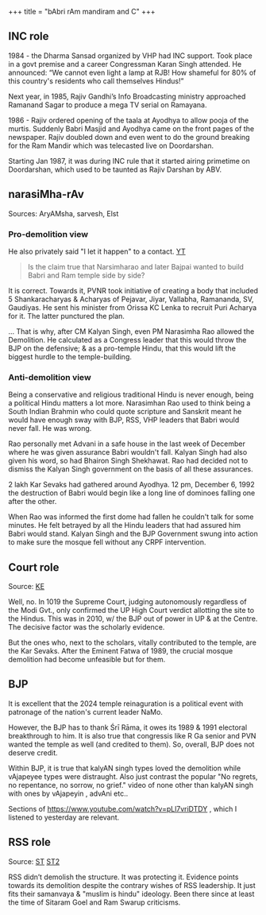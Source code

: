 +++
title = "bAbri rAm mandiram and C"
+++

## INC role
1984 - the Dharma Sansad organized by VHP had INC support. Took place in a govt premise and a career Congressman Karan Singh attended. He announced: “We cannot even light a lamp at RJB! How shameful for 80% of this country's residents who call themselves Hindus!”

Next year, in 1985, Rajiv Gandhi’s Info Broadcasting ministry approached Ramanand Sagar to produce a mega TV serial on Ramayana. 

1986 - Rajiv ordered opening of the taala at Ayodhya to allow pooja of the murtis. Suddenly Babri Masjid and Ayodhya came on the front pages of the newspaper. Rajiv doubled down and even went to do the ground breaking for the Ram Mandir which was telecasted live on Doordarshan.

Starting Jan 1987, it was during INC rule that it started airing primetime on Doordarshan, which used to be taunted as Rajiv Darshan by ABV.

## narasiMha-rAv
Sources: AryAMsha, sarvesh, Elst

### Pro-demolition view
He also privately said "I let it happen" to a contact. [YT](https://youtu.be/pLl7vriDTDY?t=4215)

> Is the claim true that Narsimharao and later Bajpai wanted to build Babri and Ram temple side by side?

It is correct. Towards it, PVNR took initiative of creating a body that included 5 Shankaracharyas & Acharyas of Pejavar, Jiyar, Vallabha, Ramananda, SV, Gaudiyas. He sent his minister from Orissa KC Lenka to recruit Puri Acharya for it. The latter punctured the plan.

... That is why, after CM Kalyan Singh, even PM Narasimha Rao allowed the Demolition. He calculated as a Congress leader that this would throw the BJP on the defensive; & as a pro-temple Hindu, that this would lift the biggest hurdle to the temple-building.

### Anti-demolition view
Being a conservative and religious traditional Hindu is never enough, being a political Hindu matters a lot more. Narasimhan Rao used to think being a South Indian Brahmin who could quote scripture and Sanskrit meant he would have enough sway with BJP, RSS, VHP leaders that Babri would never fall. He was wrong.

Rao personally met Advani in a safe house in the last week of December where he was given assurance Babri wouldn't fall. Kalyan Singh had also given his word, so had Bhairon Singh Shekhawat. Rao had decided not to dismiss the Kalyan Singh government on the basis of all these assurances.

2 lakh Kar Sevaks had gathered around Ayodhya. 12 pm, December 6, 1992 the destruction of Babri would begin like a long line of dominoes falling one after the other.

When Rao was informed the first dome had fallen he couldn't talk for some minutes. He felt betrayed by all the Hindu leaders that had assured him Babri would stand. Kalyan Singh and the BJP Government swung into action to make sure the mosque fell without any CRPF intervention.


## Court role
Source: [KE](https://twitter.com/ElstKoenraad/status/1741386854685950063)

Well, no. In 1019 the Supreme Court, judging autonomously regardless of the Modi Gvt., only confirmed the UP High Court verdict allotting the site to the Hindus. This was in 2010, w/ the BJP out of power in UP & at the Centre. The decisive factor was the scholarly evidence.

But the ones who, next to the scholars, vitally contributed to the temple, are the Kar Sevaks. After the Eminent Fatwa of 1989, the crucial mosque demolition had become unfeasible but for them.

## BJP
It is excellent that the 2024 temple reinaguration is a political event with patronage of the nation's current leader NaMo.

However, the BJP has to thank Śrī Rāma, it owes its 1989 & 1991 electoral breakthrough to him. It is also true that congressis like R Ga senior and PVN wanted the temple as well (and credited to them). So, overall, BJP does not deserve credit.

Within BJP, it is true that kalyAN singh types loved the demolition while vAjapeyee types were distraught. Also just contrast the popular "No regrets, no repentance, no sorrow, no grief." video of none other than kalyAN singh with ones by vAjapeyin , advAni etc..

Sections of https://www.youtube.com/watch?v=pLl7vriDTDY , which I listened to yesterday are relevant.

## RSS role
Source: [ST](https://twitter.com/bhAratenduH/status/1745314088555590102) [ST2](https://twitter.com/bhAratenduH/status/1744381827152785636)

RSS didn’t demolish the structure. It was protecting it. Evidence points towards its demolition despite the contrary wishes of RSS leadership. It just fits their samanvaya & "muslim is hindu" ideology. Been there since at least the time of Sitaram Goel and Ram Swarup criticisms.